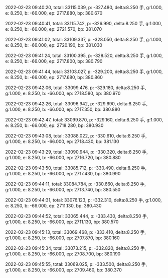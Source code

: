 2022-02-23 09:40:20, total: 33115.039, p: -327.480, delta:8.250 手, g:1.000, e: 8.250, b: -66.000, ep: 2717.880, bp: 380.670

2022-02-23 09:40:41, total: 33115.742, p: -326.990, delta:8.250 手, g:1.000, e: 8.250, b: -66.000, ep: 2721.570, bp: 381.070

2022-02-23 09:41:02, total: 33109.337, p: -328.050, delta:8.250 手, g:1.000, e: 8.250, b: -66.000, ep: 2720.190, bp: 381.030

2022-02-23 09:41:24, total: 33100.395, p: -328.520, delta:8.250 手, g:1.000, e: 8.250, b: -66.000, ep: 2717.800, bp: 380.790

2022-02-23 09:41:44, total: 33103.027, p: -329.200, delta:8.250 手, g:1.000, e: 8.250, b: -66.000, ep: 2717.680, bp: 380.860

2022-02-23 09:42:06, total: 33099.476, p: -329.180, delta:8.250 手, g:1.000, e: 8.250, b: -66.000, ep: 2718.580, bp: 380.970

2022-02-23 09:42:26, total: 33096.942, p: -329.690, delta:8.250 手, g:1.000, e: 8.250, b: -66.000, ep: 2717.350, bp: 380.880

2022-02-23 09:42:47, total: 33099.870, p: -329.160, delta:8.250 手, g:1.000, e: 8.250, b: -66.000, ep: 2718.280, bp: 380.930

2022-02-23 09:43:08, total: 33088.022, p: -330.610, delta:8.250 手, g:1.000, e: 8.250, b: -66.000, ep: 2718.430, bp: 381.130

2022-02-23 09:43:29, total: 33090.944, p: -330.320, delta:8.250 手, g:1.000, e: 8.250, b: -66.000, ep: 2716.720, bp: 380.880

2022-02-23 09:43:50, total: 33085.712, p: -330.490, delta:8.250 手, g:1.000, e: 8.250, b: -66.000, ep: 2717.430, bp: 380.990

2022-02-23 09:44:11, total: 33084.784, p: -330.660, delta:8.250 手, g:1.000, e: 8.250, b: -66.000, ep: 2713.740, bp: 380.550

2022-02-23 09:44:31, total: 33076.123, p: -332.310, delta:8.250 手, g:1.000, e: 8.250, b: -66.000, ep: 2711.130, bp: 380.430

2022-02-23 09:44:52, total: 33065.444, p: -333.430, delta:8.250 手, g:1.000, e: 8.250, b: -66.000, ep: 2711.130, bp: 380.570

2022-02-23 09:45:13, total: 33069.468, p: -333.410, delta:8.250 手, g:1.000, e: 8.250, b: -66.000, ep: 2707.870, bp: 380.160

2022-02-23 09:45:34, total: 33073.215, p: -332.820, delta:8.250 手, g:1.000, e: 8.250, b: -66.000, ep: 2708.700, bp: 380.190

2022-02-23 09:45:55, total: 33069.025, p: -333.500, delta:8.250 手, g:1.000, e: 8.250, b: -66.000, ep: 2709.460, bp: 380.370
